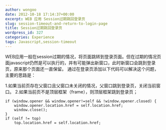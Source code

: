 ```yaml
---
author: wongoo
date: 2012-10-18 17:14:37+00:00
excerpt: WEB 应用 Session过期跳回登录页
slug: session-timeout-and-return-to-login-page
title: Session过期跳回登录页
wordpress_id: 327
categories: Experience
tags: Javascript,session-timeout
---
```


WEB应用一般在session过期的情况，将页面跳转到登录页面。但在过期的情况页面javascript仍然是可以执行的，并有可能弹出新窗口，此时新窗口会跳到登录页，原来那个页面还一直保留。
通过在登录页添加以下代码可以解决这个问题，主要的思路是：



1.如果当前页存在父窗口且父窗口未关闭的情况，父窗口跳到登录页，关闭当前窗口。
2.如果当前页不是顶层框架（frame），则顶层框架跳到登录页；




    
    if (window.opener && window.opener!=self && !window.opener.closed) {
    	window.opener.location.href = self.location.href;
    	window.close();
    }
    if (self != top)
    	top.location.href = self.location.href;

